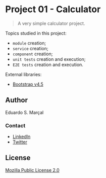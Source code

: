 # Project 01 - Calculator

> A very simple calculator project.

Topics studied in this project:
- `module` creation;
- `service` creation;
- `component` creation;
- `unit tests` creation and execution;
- `E2E tests` creation and execution.

External libraries:
- [Bootstrap v4.5](https://getbootstrap.com/docs/4.5/getting-started/introduction/)

## Author

Eduardo S. Marçal

### Contact

- [LinkedIn](https://linkedin.com/in/eduardosmarcal)
- [Twitter](https://twitter.com/eduardosmarcal)

## License

[Mozilla Public License 2.0](https://github.com/eduardosmarcal/angular-9-study/blob/Porject_01_Calculator/LICENSE)
